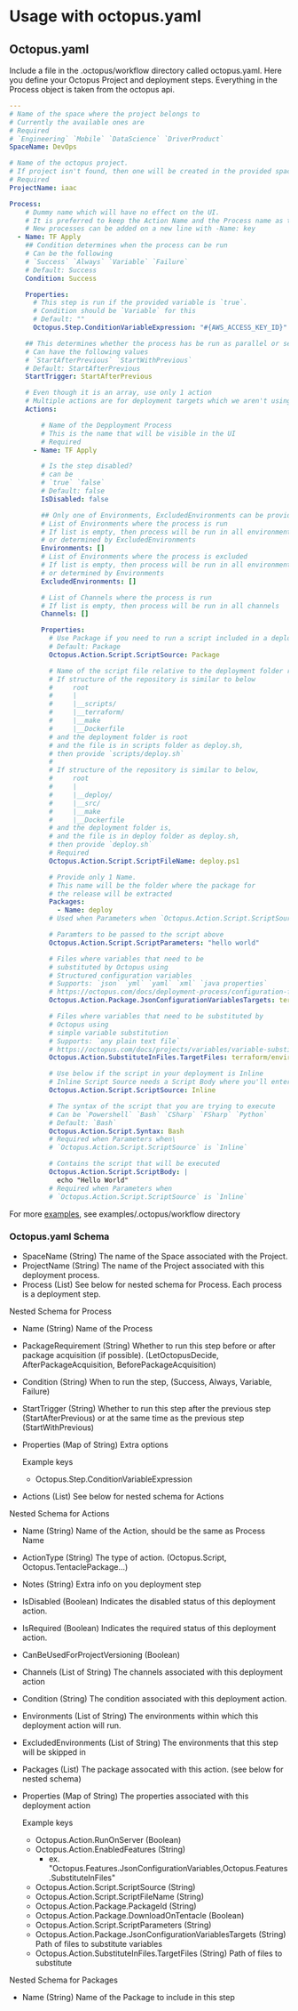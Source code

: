 # Usage with octopus.yaml

## Octopus.yaml

Include a file in the .octopus/workflow directory called octopus.yaml.
Here you define your Octopus Project and deployment steps.
Everything in the Process object is taken from the octopus api.

```yaml
---
# Name of the space where the project belongs to
# Currently the available ones are
# Required
# `Engineering` `Mobile` `DataScience` `DriverProduct`
SpaceName: DevOps

# Name of the octopus project.
# If project isn't found, then one will be created in the provided space
# Required
ProjectName: iaac

Process:
    # Dummy name which will have no effect on the UI.
    # It is preferred to keep the Action Name and the Process name as the same
    # New processes can be added on a new line with -Name: key
  - Name: TF Apply
    ## Condition determines when the process can be run
    # Can be the following
    # `Success` `Always` `Variable` `Failure`
    # Default: Success
    Condition: Success

    Properties:
      # This step is run if the provided variable is `true`.
      # Condition should be `Variable` for this
      # Default: ""
      Octopus.Step.ConditionVariableExpression: "#{AWS_ACCESS_KEY_ID}"

    ## This determines whether the process has be run as parallel or sequential
    # Can have the following values
    # `StartAfterPrevious` `StartWithPrevious`
    # Default: StartAfterPrevious
    StartTrigger: StartAfterPrevious

    # Even though it is an array, use only 1 action
    # Multiple actions are for deployment targets which we aren't using
    Actions:

        # Name of the Depployment Process
        # This is the name that will be visible in the UI
        # Required
      - Name: TF Apply

        # Is the step disabled?
        # can be
        # `true` `false`
        # Default: false
        IsDisabled: false

        ## Only one of Environments, ExcludedEnvironments can be provided
        # List of Environments where the process is run
        # If list is empty, then process will be run in all environments
        # or determined by ExcludedEnvironments
        Environments: []
        # List of Environments where the process is excluded
        # If list is empty, then process will be run in all environments
        # or determined by Environments
        ExcludedEnvironments: []

        # List of Channels where the process is run
        # If list is empty, then process will be run in all channels
        Channels: []

        Properties:
          # Use Package if you need to run a script included in a deploy package.
          # Default: Package
          Octopus.Action.Script.ScriptSource: Package

          # Name of the script file relative to the deployment folder root
          # If structure of the repository is similar to below
          #     root
          #     |
          #     |__scripts/
          #     |__terraform/
          #     |__make
          #     |__Dockerfile
          # and the deployment folder is root
          # and the file is in scripts folder as deploy.sh,
          # then provide `scripts/deploy.sh`
          #
          # If structure of the repository is similar to below,
          #     root
          #     |
          #     |__deploy/
          #     |__src/
          #     |__make
          #     |__Dockerfile
          # and the deployment folder is,
          # and the file is in deploy folder as deploy.sh,
          # then provide `deploy.sh`
          # Required
          Octopus.Action.Script.ScriptFileName: deploy.ps1

          # Provide only 1 Name.
          # This name will be the folder where the package for
          # the release will be extracted
          Packages:
            - Name: deploy
          # Used when Parameters when `Octopus.Action.Script.ScriptSource` is `Package`

          # Paramters to be passed to the script above
          Octopus.Action.Script.ScriptParameters: "hello world"

          # Files where variables that need to be
          # substituted by Octopus using
          # Structured configuration variables
          # Supports: `json` `yml` `yaml` `xml` `java properties`
          # https://octopus.com/docs/deployment-process/configuration-features/structured-configuration-variables-feature
          Octopus.Action.Package.JsonConfigurationVariablesTargets: terraform/environment/octo.tfvars.json

          # Files where variables that need to be substituted by
          # Octopus using
          # simple variable substitution
          # Supports: `any plain text file`
          # https://octopus.com/docs/projects/variables/variable-substitutions
          Octopus.Action.SubstituteInFiles.TargetFiles: terraform/environment/octo.tfconfig

          # Use below if the script in your deployment is Inline
          # Inline Script Source needs a Script Body where you'll enter your script
          Octopus.Action.Script.ScriptSource: Inline

          # The syntax of the script that you are trying to execute
          # Can be `Powershell` `Bash` `CSharp` `FSharp` `Python`
          # Default: `Bash`
          Octopus.Action.Script.Syntax: Bash
          # Required when Parameters when\
          # `Octopus.Action.Script.ScriptSource` is `Inline`

          # Contains the script that will be executed
          Octopus.Action.Script.ScriptBody: |
            echo "Hello World"
          # Required when Parameters when
          # `Octopus.Action.Script.ScriptSource` is `Inline`
```

For more [examples](file:/../examples/.octopus), see examples/.octopus/workflow directory

### Octopus.yaml Schema

- SpaceName (String) The name of the Space associated with the Project.
- ProjectName (String) The name of the Project associated with this deployment process.
- Process (List) See below for nested schema for Process.
  Each process is a deployment step.

Nested Schema for Process

- Name (String) Name of the Process
- PackageRequirement (String) Whether to run this step before or after
  package acquisition (if possible).
  (LetOctopusDecide, AfterPackageAcquisition, BeforePackageAcquisition)
- Condition (String) When to run the step, (Success, Always, Variable, Failure)
- StartTrigger (String) Whether to run this step after the previous step
  (StartAfterPrevious) or at the same time as the previous step (StartWithPrevious)
- Properties (Map of String) Extra options

  Example keys
  - Octopus.Step.ConditionVariableExpression
- Actions (List) See below for nested schema for Actions

Nested Schema for Actions

- Name (String) Name of the Action, should be the same as Process Name
- ActionType (String) The type of action. (Octopus.Script, Octopus.TentaclePackage...)
- Notes (String) Extra info on you deployment step
- IsDisabled (Boolean) Indicates the disabled status of this deployment action.
- IsRequired (Boolean) Indicates the required status of this deployment action.
- CanBeUsedForProjectVersioning (Boolean)
- Channels (List of String) The channels associated with this deployment action
- Condition (String) The condition associated with this deployment action.
- Environments (List of String)
  The environments within which this deployment action will run.
- ExcludedEnvironments (List of String)
  The environments that this step will be skipped in
- Packages (List) The package assocated with this action.
  (see below for nested schema)
- Properties (Map of String)
  The properties associated with this deployment action

  Example keys
  - Octopus.Action.RunOnServer (Boolean)
  - Octopus.Action.EnabledFeatures (String)
    - ex. "Octopus.Features.JsonConfigurationVariables,Octopus.Features.SubstituteInFiles"
  - Octopus.Action.Script.ScriptSource (String)
  - Octopus.Action.Script.ScriptFileName (String)
  - Octopus.Action.Package.PackageId (String)
  - Octopus.Action.Package.DownloadOnTentacle (Boolean)
  - Octopus.Action.Script.ScriptParameters (String)
  - Octopus.Action.Package.JsonConfigurationVariablesTargets (String)
    Path of files to substitute variables
  - Octopus.Action.SubstituteInFiles.TargetFiles (String) Path of files to substitute

Nested Schema for Packages

- Name (String) Name of the Package to include in this step
